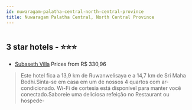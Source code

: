 ```yaml
---
id: nuwaragam-palatha-central-north-central-province
title: Nuwaragam Palatha Central, North Central Province
---
```


<center><img src="https://i.travelapi.com/hotels/35000000/34080000/34072400/34072308/c8cc18b5_z.jpg" alt="" /></center>


##  3 star hotels - ⭐️⭐️⭐️

-    [Subaseth Villa](https://www.hurb.com/br/aud/https://www.hurb.com/br/hotels/nuwaragam-palatha-central/subaseth-villa-HT-JTJJ?cmp=18055) Prices from R$ 330,96
   > Este hotel fica a 13,9 km de Ruwanwelisaya e a 14,7 km de Sri Maha Bodhi.Sinta-se em casa em um de nossos 4 quartos com ar-condicionado. Wi-Fi de cortesia está disponível para manter você conectado.Saboreie uma deliciosa refeição no Restaurant ou hospede-
